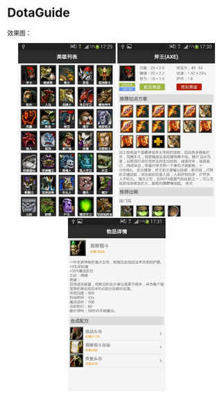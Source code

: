 # DotaGuide

效果图：  
<center>
<img src="https://github.com/ckj375/img-folder/blob/master/dotaguide/dotaguide1.jpg" height="400" width="225"/>
<img src="https://github.com/ckj375/img-folder/blob/master/dotaguide/dotaguide2.jpg" height="400" width="225"/>
<img src="https://github.com/ckj375/img-folder/blob/master/dotaguide/dotaguide3.jpg" height="400" width="225"/>
</center>
